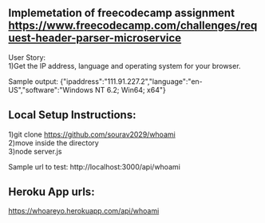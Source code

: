 ## Implemetation of freecodecamp assignment https://www.freecodecamp.com/challenges/request-header-parser-microservice  

User Story:  
1)Get the IP address, language and operating system for your browser.  

Sample output:
{"ipaddress":"111.91.227.2","language":"en-US","software":"Windows NT 6.2; Win64; x64"}  

## Local Setup Instructions:  
1)git clone https://github.com/sourav2029/whoami   
2)move inside the directory  
3)node server.js  

Sample url to test:
http://localhost:3000/api/whoami


## Heroku App urls:
https://whoareyo.herokuapp.com/api/whoami
